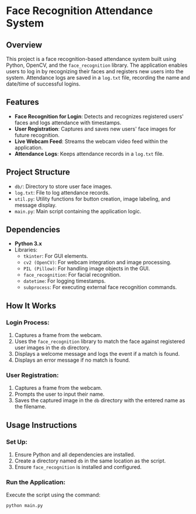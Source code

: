 # Face Recognition Attendance System

## Overview
This project is a face recognition-based attendance system built using Python, OpenCV, and the `face_recognition` library. The application enables users to log in by recognizing their faces and registers new users into the system. Attendance logs are saved in a `log.txt` file, recording the name and date/time of successful logins.

## Features
- **Face Recognition for Login**: Detects and recognizes registered users' faces and logs attendance with timestamps.
- **User Registration**: Captures and saves new users' face images for future recognition.
- **Live Webcam Feed**: Streams the webcam video feed within the application.
- **Attendance Logs**: Keeps attendance records in a `log.txt` file.

## Project Structure
- `db/`: Directory to store user face images.
- `log.txt`: File to log attendance records.
- `util.py`: Utility functions for button creation, image labeling, and message display.
- `main.py`: Main script containing the application logic.

## Dependencies
- **Python 3.x**
- Libraries:
  - `tkinter`: For GUI elements.
  - `cv2 (OpenCV)`: For webcam integration and image processing.
  - `PIL (Pillow)`: For handling image objects in the GUI.
  - `face_recognition`: For facial recognition.
  - `datetime`: For logging timestamps.
  - `subprocess`: For executing external face recognition commands.

## How It Works

### Login Process:
1. Captures a frame from the webcam.
2. Uses the `face_recognition` library to match the face against registered user images in the `db` directory.
3. Displays a welcome message and logs the event if a match is found.
4. Displays an error message if no match is found.

### User Registration:
1. Captures a frame from the webcam.
2. Prompts the user to input their name.
3. Saves the captured image in the `db` directory with the entered name as the filename.

## Usage Instructions

### Set Up:
1. Ensure Python and all dependencies are installed.
2. Create a directory named `db` in the same location as the script.
3. Ensure `face_recognition` is installed and configured.

### Run the Application:
Execute the script using the command:
```bash
python main.py
